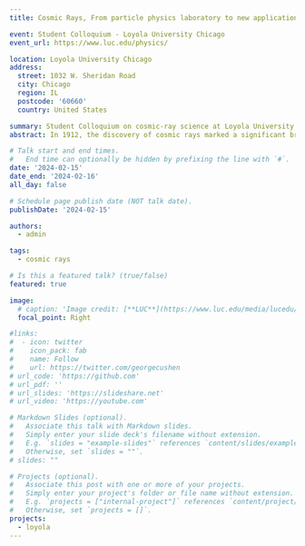 ```yaml
---
title: Cosmic Rays, From particle physics laboratory to new applications

event: Student Colloquium - Loyola University Chicago
event_url: https://www.luc.edu/physics/

location: Loyola University Chicago
address:
  street: 1032 W. Sheridan Road
  city: Chicago
  region: IL
  postcode: '60660'
  country: United States

summary: Student Colloquium on cosmic-ray science at Loyola University Chicago, followed by Q&A with the students.
abstract: In 1912, the discovery of cosmic rays marked a significant breakthrough in the field of astrophysics. It not only uncovered a previously unknown universe but also opened the doors to a new era of scientific discoveries. The study of cosmic rays has led to the development of one of the most detailed and accurate models of the subatomic-scale world and has helped us better understand the properties of the universe. Today, cosmic rays continue to be an important area of study, with applications in diverse fields such as medical imaging, space exploration, and even art conservation. I will delve into the fascinating world of cosmic rays and explore their relevance in various non-scientific contexts.

# Talk start and end times.
#   End time can optionally be hidden by prefixing the line with `#`.
date: '2024-02-15'
date_end: '2024-02-16'
all_day: false

# Schedule page publish date (NOT talk date).
publishDate: '2024-02-15'

authors:
  - admin

tags:
  - cosmic rays

# Is this a featured talk? (true/false)
featured: true

image:
  # caption: 'Image credit: [**LUC**](https://www.luc.edu/media/lucedu/universityhomepage/2024-random-images/winter-2024/1800x450_3.jpg)'
  focal_point: Right

#links:
#  - icon: twitter
#    icon_pack: fab
#    name: Follow
#    url: https://twitter.com/georgecushen
# url_code: 'https://github.com'
# url_pdf: ''
# url_slides: 'https://slideshare.net'
# url_video: 'https://youtube.com'

# Markdown Slides (optional).
#   Associate this talk with Markdown slides.
#   Simply enter your slide deck's filename without extension.
#   E.g. `slides = "example-slides"` references `content/slides/example-slides.md`.
#   Otherwise, set `slides = ""`.
# slides: ""

# Projects (optional).
#   Associate this post with one or more of your projects.
#   Simply enter your project's folder or file name without extension.
#   E.g. `projects = ["internal-project"]` references `content/project/deep-learning/index.md`.
#   Otherwise, set `projects = []`.
projects:
  - loyola
---
```

